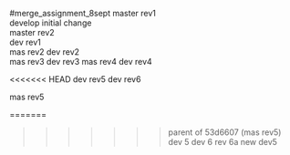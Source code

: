 #merge_assignment_8sept
master rev1 <br>
develop initial change <br>
master rev2 <br>
dev rev1 <br>
mas rev2
dev rev2 <br>
mas rev3
dev rev3
mas rev4
dev rev4

<<<<<<< HEAD
dev rev5
dev rev6

mas rev5

=======
>>>>>>> parent of 53d6607 (mas rev5)
dev 5
dev 6
rev 6a
new dev5
